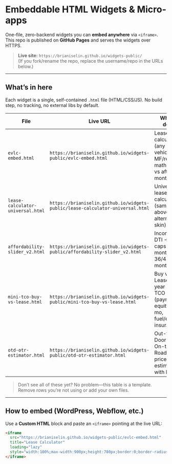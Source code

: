 # Embeddable HTML Widgets & Micro-apps

One-file, zero-backend widgets you can **embed anywhere** via `<iframe>`.  
This repo is published on **GitHub Pages** and serves the widgets over HTTPS.

> **Live site:** `https://brianiselin.github.io/widgets-public/`  
> (If you fork/rename the repo, replace the username/repo in the URLs below.)

---

## What’s in here

Each widget is a single, self-contained `.html` file (HTML/CSS/JS). No build step, no tracking, no external libs by default.

| File | Live URL | What it does |
|---|---|---|
| `evlc-embed.html` | `https://brianiselin.github.io/widgets-public/evlc-embed.html` | Lease calculator (any vehicle) — MF/residual math, base vs after-tax monthly. |
| `lease-calculator-universal.html` | `https://brianiselin.github.io/widgets-public/lease-calculator-universal.html` | Universal lease calculator (same as above; alternative skin). |
| `affordability-slider_v2.html` | `https://brianiselin.github.io/widgets-public/affordability-slider_v2.html` | Income + DTI → price caps and monthly at 36/48/60 months. |
| `mini-tco-buy-vs-lease.html` | `https://brianiselin.github.io/widgets-public/mini-tco-buy-vs-lease.html` | Buy vs. Lease + 3-year mini-TCO (payments, equity @36 mo, fuel/energy, insurance). |
| `otd-otr-estimator.html` | `https://brianiselin.github.io/widgets-public/otd-otr-estimator.html` | Out-the-Door (US) / On-the-Road (UK) price estimator with hints. |

> Don’t see all of these yet? No problem—this table is a template. Remove rows you’re not using or add your own files.

---

## How to embed (WordPress, Webflow, etc.)

Use a **Custom HTML** block and paste an `<iframe>` pointing at the live URL:

```html
<iframe
  src="https://brianiselin.github.io/widgets-public/evlc-embed.html"
  title="Lease Calculator"
  loading="lazy"
  style="width:100%;max-width:900px;height:780px;border:0;border-radius:16px;box-shadow:0 6px 24px rgba(0,0,0,.06)">
</iframe>
